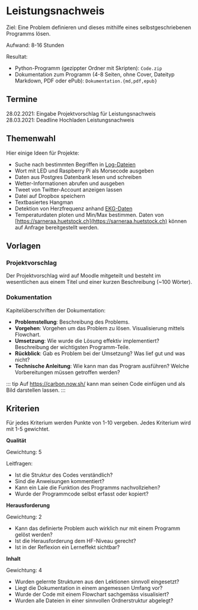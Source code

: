# Leistungsnachweis

Ziel: Eine Problem definieren und dieses mithilfe eines selbstgeschriebenen Programms lösen.

Aufwand: 8-16 Stunden

Resultat:
* Python-Programm (gezippter Ordner mit Skripten): `Code.zip`
* Dokumentation zum Programm (4-8 Seiten, ohne Cover, Dateityp Markdown, PDF oder ePub): `Dokumentation.{md,pdf,epub}`

## Termine

28.02.2021: Eingabe Projektvorschlag für Leistungsnachweis  
28.03.2021: Deadline Hochladen Leistungsnachweis

## Themenwahl

Hier einige Ideen für Projekte:

* Suche nach bestimmten Begriffen in [Log-Dateien](https://raw.githubusercontent.com/elastic/examples/master/Common%20Data%20Formats/nginx_logs/nginx_logs)
* Wort mit LED und Raspberry Pi als Morsecode ausgeben
* Daten aus Postgres Datenbank lesen und schreiben
* Wetter-Informationen abrufen und ausgeben
* Tweet von Twitter-Account anzeigen lassen
* Datei auf Dropbox speichern
* Textbasiertes Hangman
* Detektion von Herzfrequenz anhand [EKG-Daten](data.csv)
* Temperaturdaten ploten und Min/Max bestimmen. Daten von  [https://sarneraa.huetstock.ch](https://sarneraa.huetstock.ch) können auf Anfrage bereitgestellt werden.

## Vorlagen

### Projektvorschlag

Der Projektvorschlag wird auf Moodle mitgeteilt und besteht im wesentlichen aus einem Titel und einer kurzen Beschreibung (~100 Wörter).

### Dokumentation

Kapitelüberschriften der Dokumentation:

* **Problemstellung**: Beschreibung des Problems.
* **Vorgehen**: Vorgehen um das Problem zu lösen. Visualisierung mittels Flowchart.
* **Umsetzung**: Wie wurde die Lösung effektiv implementiert? Beschreibung der wichtigsten Programm-Teile.
* **Rückblick**: Gab es Problem bei der Umsetzung? Was lief gut und was nicht?
* **Technische Anleitung**: Wie kann man das Program ausführen? Welche Vorbereitungen müssen getroffen werden?

::: tip
Auf <https://carbon.now.sh/> kann man seinen Code einfügen und als Bild darstellen lassen.
:::

## Kriterien

Für jedes Kriterium werden Punkte von 1-10 vergeben. Jedes Kriterium wird mit 1-5 gewichtet.

**Qualität**

Gewichtung: 5

Leitfragen:
* Ist die Struktur des Codes verständlich?
* Sind die Anweisungen kommentiert?
* Kann ein Laie die Funktion des Programms nachvollziehen?
* Wurde der Programmcode selbst erfasst oder kopiert?

**Herausforderung**

Gewichtung: 2

* Kann das definierte Problem auch wirklich nur mit einem Programm gelöst werden?
* Ist die Herausforderung dem HF-Niveau gerecht?
* Ist in der Reflexion ein Lerneffekt sichtbar?

**Inhalt**

Gewichtung: 4

* Wurden gelernte Strukturen aus den Lektionen sinnvoll eingesetzt?
* Liegt die Dokumentation in einem angemessen Umfang vor?
* Wurde der Code mit einem Flowchart sachgemäss visualisiert?
* Wurden alle Dateien in einer sinnvollen Ordnerstruktur abgelegt?